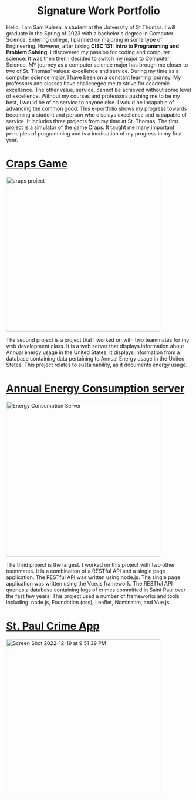 <!---
shkulesa/shkulesa is a ✨ special ✨ repository because its `README.md` (this file) appears on your GitHub profile.
You can click the Preview link to take a look at your changes.
--->

<h1 align="center">Signature Work Portfolio</h1>

Hello,
I am Sam Kulesa, a student at the University of St Thomas. I will graduate in the Spring of 2023 with a bachelor's degree in Computer Science. 
Entering college, I planned on majoring in some type of Engineering. However, after taking <span style="font-weight: bold">CISC 131: Intro to Programming and Problem Solving</span>, I discovered my passion for coding and computer science. It was then then I decided to switch my major to Computer Science. MY journey as a computer science major has brough me closer to two of St. Thomas' values: excellence and service. During my time as a computer science major, I have been on a constant learning journey. My professors and classes have challeneged me to strive for academic excellence. The other value, service, cannot be achieved without some level of excellence. Without my courses and professors pushing me to be my best, I would be of no service to anyone else. I would be incapable of advancing the common good. This e-portfolio shows my progress towards becoming a student and person who displays excellence and is capable of service. It includes three projects from my time at St. Thomas. The first project is a simulator of the game Craps. It taught me many important principles of programming and is a incdication of my progress in my first year. 
 

<h1><a href="https://github.com/shkulesa/Craps" target="_blank">Craps Game</a></h1>
<img width="420" alt="craps project" src="https://user-images.githubusercontent.com/115058774/208550642-2c406d79-0fa7-41ce-b881-32ade4e915a1.png">

The second project is a project that I worked on with two teammates for my web development class. It is a web server that displays information about Annual energy usage in the United States. It displays information from a database containing data pertaining to Annual Energy usage in the United States. This project relates to sustainability, as it documents energy usage.

<h1><a href="https://github.com/shkulesa/EnergyConsumption" target="_blank">Annual Energy Consumption server</a></h1>
<img width="420" alt="Energy Consumption Server" src="https://user-images.githubusercontent.com/115058774/208560213-ee566347-d045-46b2-a95f-5908d600c461.png">

The thrid project is the largest. I worked on this project with two other teammates. It is a combination of a RESTful API and a single page application. The RESTful API was written using node.js. The single page application was written using the Vue.js framework. The RESTful API queries a database containing logs of crimes committed in Saint Paul over the fast few years. This project used a number of frameworks and tools including: node.js, Foundation (css), Leaflet, Nominatim, and Vue.js.

<h1><a href="https://github.com/shkulesa/EnergyConsumption" target="_blank">St. Paul Crime App</a></h1>
<img width="420" alt="Screen Shot 2022-12-19 at 9 51 39 PM" src="https://user-images.githubusercontent.com/115058774/208579718-200ac817-425c-45eb-8600-11ee3d92a0a7.png">

